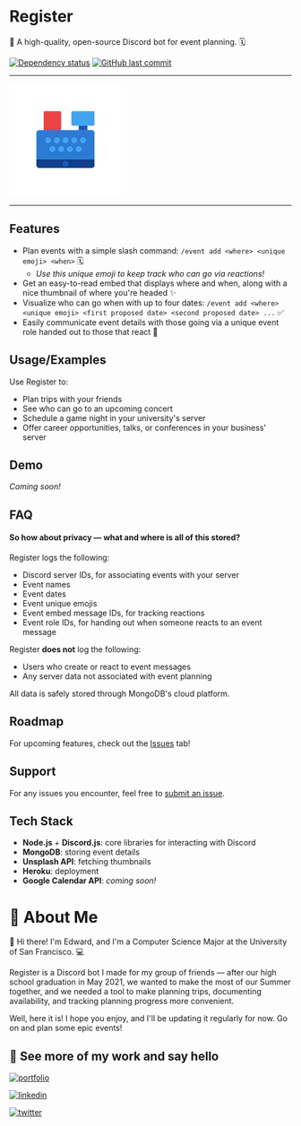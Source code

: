 # Register

🌟 A high-quality, open-source Discord bot for event planning. 🗓

[![Dependency status](https://david-dm.org/edwardshturman/register-bot.svg)](https://david-dm.org/edwardshturman/register-bot)
[![GitHub last commit](https://img.shields.io/github/last-commit/edwardshturman/register-bot)](https://github.com/edwardshturman/register-bot/commits/master)

---

![Register logo](assets/register-logo-circle.png)

---

## Features

- Plan events with a simple slash command: `/event add <where> <unique emoji> <when>` 🗓
  - *Use this unique emoji to keep track who can go via reactions!*
- Get an easy-to-read embed that displays where and when, along with a nice thumbnail of where you're headed ✨
- Visualize who can go when with up to four dates: `/event add <where> <unique emoji> <first proposed date> <second proposed date> ...` ✅
- Easily communicate event details with those going via a unique event role handed out to those that react 💬

## Usage/Examples

Use Register to:

- Plan trips with your friends
- See who can go to an upcoming concert
- Schedule a game night in your university's server
- Offer career opportunities, talks, or conferences in your business' server

## Demo

*Coming soon!*

## FAQ

#### So how about privacy — what and where is all of this stored?

Register logs the following:

- Discord server IDs, for associating events with your server
- Event names
- Event dates
- Event unique emojis
- Event embed message IDs, for tracking reactions
- Event role IDs, for handing out when someone reacts to an event message

Register **does not** log the following:

- Users who create or react to event messages
- Any server data not associated with event planning

All data is safely stored through MongoDB's cloud platform.

## Roadmap

For upcoming features, check out the [Issues](https://github.com/edwardshturman/register-bot/issues) tab!

## Support

For any issues you encounter, feel free to [submit an issue](https://github.com/edwardshturman/register-bot/issues).

## Tech Stack

- **Node.js** + **Discord.js**: core libraries for interacting with Discord
- **MongoDB**: storing event details
- **Unsplash API**: fetching thumbnails
- **Heroku**: deployment
- **Google Calendar API**: *coming soon!*

# 🚀 About Me

👋 Hi there! I'm Edward, and I'm a Computer Science Major at the University of San Francisco. 💻

Register is a Discord bot I made for my group of friends — after our high school graduation in May 2021, we wanted to make the most of our Summer together, and we needed a tool to make planning trips, documenting availability, and tracking planning progress more convenient.

Well, here it is! I hope you enjoy, and I'll be updating it regularly for now. Go on and plan some epic events!

## 🔗 See more of my work and say hello

[![portfolio](https://img.shields.io/badge/portfolio-000?style=for-the-badge&logo=notion&logoColor=white)](https://about.edwardshturman.com/)

[![linkedin](https://img.shields.io/badge/linkedin-0A66C2?style=for-the-badge&logo=linkedin&logoColor=white)](https://www.linkedin.com/in/edward-shturman)

[![twitter](https://img.shields.io/badge/github-000?style=for-the-badge&logo=github&logoColor=white)](https://github.com/edwardshturman)
